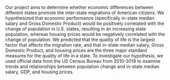 Our project aims to determine whether economic differences between different states promote the inter-state migrations of American citizens. We hypothesized that economic performance (specifically in-state median salary and Gross Domestic Product) would be positively correlated with the change of population in U.S. states, resulting in an increasing state population, whereas housing prices would be negatively correlated with the change of population. We predicted that the quality of life is the largest factor that affects the migration rate, and that in-state median salary, Gross Domestic Product, and housing prices are the three major standard measures for the quality of life in a state. To investigate our hypothesis, we used official data from the US Census Bureau from 2010-2019 to examine trends and relationships between population change and in-state median salary, GDP, and housing prices.
